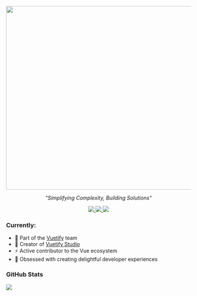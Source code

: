 <div align="center">
  <img width="1500" height="500" alt="Ken Kieu" src="https://github.com/user-attachments/assets/4f6af1c6-aa7c-4a95-b313-3d88b76aecfc" />
    
  *"Simplifying Complexity, Building Solutions"*
</div>

<div align="center">
  <a href="https://twitter.com/kieuminhcanh">
    <img src="https://img.shields.io/badge/Twitter-black?style=for-the-badge&logo=x&logoColor=white" />
  </a>
  <a href="https://www.linkedin.com/in/kieuminhcanh">
    <img src="https://img.shields.io/badge/LinkedIn-black?style=for-the-badge&logo=linkedin&logoColor=white" />
  </a>
  <a href="https://kieuminhcanh.github.io">
    <img src="https://img.shields.io/badge/Website-black?style=for-the-badge&logo=About.me&logoColor=white" />
  </a>
</div>

### Currently:
- 💚 Part of the [Vuetify](https://vuetifyjs.com) team
- 🚀 Creator of [Vuetify Studio](https://studio.vuetifyjs.com/)
- ⚡️ Active contributor to the Vue ecosystem
- 🎨 Obsessed with creating delightful developer experiences

### GitHub Stats

<div align="left">
  <img src="https://streak-stats.demolab.com?user=kieuminhcanh&theme=dark&hide_border=true&background=000000" />
</div>
